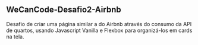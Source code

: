 ## WeCanCode-Desafio2-Airbnb

Desafio de criar uma página similar a do Airbnb através do consumo da API de quartos, usando Javascript Vanilla e Flexbox para organizá-los em cards na tela.
